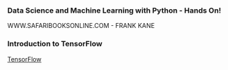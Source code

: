 ### Data Science and Machine Learning with Python - Hands On!
WWW.SAFARIBOOKSONLINE.COM - FRANK KANE


### Introduction to TensorFlow
[TensorFlow](https://www.tensorflow.org/versions/r0.11/get_started/index.html)
